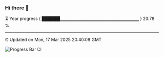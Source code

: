 ### Hi there 👋

⏳ Year progress { ██████▁▁▁▁▁▁▁▁▁▁▁▁▁▁▁▁▁▁▁▁▁▁▁▁ } 20.78 %

---

⏰ Updated on Mon, 17 Mar 2025 20:40:08 GMT

![Progress Bar CI](https://github.com/IshwaranRudhara/GIT-ACTION/workflows/Progress%20Bar%20CI/badge.svg)
